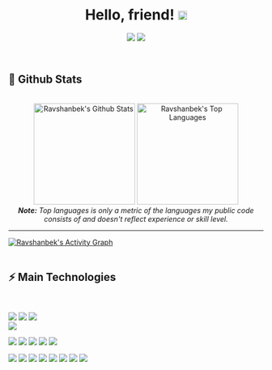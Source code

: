 <h1 align="center">
  Hello, friend!
  <a href="#"><img src="https://media.giphy.com/media/CXzRJA18RJAtmpPNBC/giphy.gif" width="18"></a>
</h1>

<p align="center">   
  <a href="ravshanbekxojamuratov65@gmail.com" target="_blank"><img src="https://img.shields.io/badge/-Email-0D1117?style=for-the-badge&logo=gmail&logoColor=107a8bF"></a>
  <a href="https://www.linkedin.com/in/ravshanbek-xojamuratov-80aa26218/" target="_blank"><img src="https://img.shields.io/badge/-LinkedIn-0D1117?style=for-the-badge&logo=linkedin&logoColor=107a8b"></a> 
<!--   <a href="https://www.instagram.com/thiagosouza.js" target="_blank"><img src="https://img.shields.io/badge/-Instagram-0D1117?style=for-the-badge&logo=instagram&logoColor=F0DB4F"></a>
  <a href="https://www.youtube.com/channel/UCObFBuhVmi48ZHS07Li5h5A" target="_blank"><img src="https://img.shields.io/badge/YouTube-0D1117?style=for-the-badge&logo=youtube&logoColor=F0DB4F"></a> -->
</p>


<br/>


<h2>📃 Github Stats</h2>

<br/>

<diV>
<!-- 40514e -->
  <div align="center">
    <a href="#"><img alt="Ravshanbek's Github Stats" src="https://github-readme-stats.vercel.app/api?username=ravshanbk&show_icons=true&include_all_commits=true&count_private=true&theme=react&hide_border=true&bg_color=107a8b&title_color=F0DB4F&icon_color=F0DB4F" height="200"/></a>
    <a href="#"><img alt="Ravshanbek's Top Languages" src="https://github-readme-stats.vercel.app/api/top-langs/?username=ravshanbk&langs_count=6&layout=compact&theme=react&hide_border=true&bg_color=107a8b&title_color=F0DB4F&icon_color=F0DB4F" height="200"/></a>
    <br/>
    <i><b>Note:</b> Top languages is only a metric of the languages my public code consists of and doesn't reflect experience or skill level.</i>
  </div>

  <hr/>

  <div>
    <a href="#"><img alt="Ravshanbek's Activity Graph" src="https://activity-graph.herokuapp.com/graph?username=ravshanbk&custom_title=Ravshanbek%20Xojamuratov's%20Contribution%20Graph&bg_color=107a8b&color=F0DB4F&line=FFFFFF&point=F0DB4F&hide_border=true" /></a>
  <div> 
</div>

<br/>

<h2>⚡ Main Technologies</h2>

<br/>

<p align="start">
   <a href="#"><img src="https://img.shields.io/badge/-C-0D1117?style=flat-round&logo=C&badge_color=497285&logoColor=107a8b"></a>
   <a href="#"><img src="https://img.shields.io/badge/-Python-0D1117?style=flat-round&logo=Python&logoColor=107a8b"></a>
   <a href="#"><img src="https://img.shields.io/badge/-Dart-0D1117?style=flat-round&logo=Dart&badge_color=497285&logoColor=107a8b"></a><br/>
   <a href="#"><img src="https://img.shields.io/badge/-Flutter-0D1117?style=flat-round&logo=Flutter&logoColor=107a8b&labelColor=https://img.shields.io"></a>
  
  <a href="#"><img src="https://img.shields.io/badge/-Provider-0D1117?style=flat-round&logo=Provider&logoColor=107a8b"></a>
  <a href="#"><img src="https://img.shields.io/badge/-Bloc-0D1117?style=flat-round&logo=Bloc&logoColor=107a8b"></a>
  <a href="#"><img src="https://img.shields.io/badge/-Cubit-0D1117?style=flat-round&logo=Cubit&logoColor=107a8b"></a>
  <a href="#"><img src="https://img.shields.io/badge/-GetX-0D1117?style=flat-round&logo=GetX&logoColor=107a8b"></a>
  <a href="#"><img src="https://img.shields.io/badge/-Hive-0D1117?style=flat-round&logo=Hive&logoColor=107a8b"></a>
  
   <a href="#"><img src="https://img.shields.io/badge/-Nodejs-0D1117?style=flat-round&logo=Node.js&logoColor=107a8b"></a>
   <a href="#"><img src="https://img.shields.io/badge/-Python-0D1117?style=flat-round&logo=Python&logoColor=107a8b"></a>
   <a href="#"><img src="https://img.shields.io/badge/Bash%20-%230D1117.svg?style=flat-round&logo=gnu-bash&logoColor=107a8b"></a>
   <a href="#"><img src="https://img.shields.io/badge/-Git-0D1117?style=flat-round&logo=git&logoColor=107a8b"></a>
   <a href="#"><img src="https://img.shields.io/badge/-MongoDB-0D1117?style=flat-round&logo=mongodb&logoColor=107a8b"></a>
   <a href="#"><img src="https://img.shields.io/badge/SQL%20-%230D1117.svg?style=flat-round&logo=amazon-dynamodb&logoColor=107a8b"></a>
   <a href="#"><img src="https://img.shields.io/badge/GitHub%20Pages-%230D1117.svg?style=flat-round&logo=github&logoColor=107a8b"></a>
   <a href="#"><img src="https://img.shields.io/badge/-GitHub-0D1117?style=flat-round&logo=github&logoColor=107a8b"></a>
</p>

<br/>

